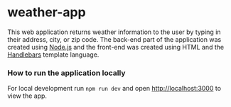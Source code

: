 # weather-app

This web application returns weather information to the user by typing in their address, city, or zip code.
The back-end part of the application was created using [Node.js](https://nodejs.org) and the front-end was created using HTML and the [Handlebars](https://handlebarsjs.com/) template language.

### How to run the application locally
For local development run `npm run dev` and open [http://localhost:3000](http://localhost:3000) to view the app.
